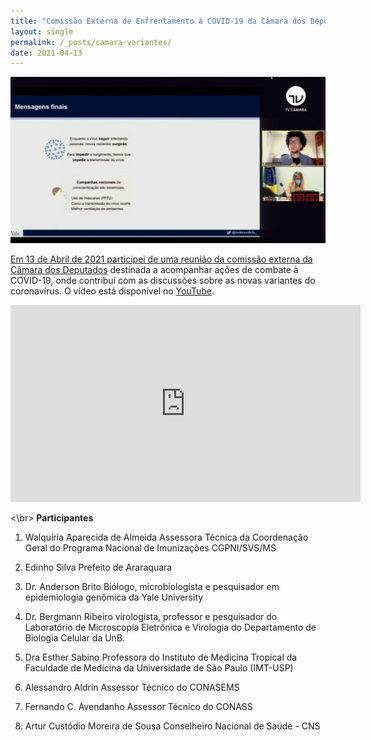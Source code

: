 ```yaml
---
title: "Comissão Externa de Enfrentamento à COVID-19 da Câmara dos Deputados - Novas variantes do coronavírus"
layout: single
permalink: /_posts/camara-variantes/
date: 2021-04-13
---
```


<a href="https://andersonbrito.github.io/_posts/camara-variantes/"><img src="/assets/images/cover-camara.png" width="700">

Em 13 de Abril de 2021 participei de uma reunião da comissão externa da [Câmara dos Deputados](https://edemocracia.camara.leg.br/audiencias/sala/1786) destinada a acompanhar ações de combate à COVID-19, onde contribuí com as discussões sobre as novas variantes do coronavírus. O vídeo está disponível no [YouTube](https://www.youtube.com/watch?v=NId0QtWgrLA&t=294s).

<iframe width="560" height="315" src="https://www.youtube.com/embed/NId0QtWgrLA?start=294" title="YouTube video player" frameborder="0" allow="accelerometer; autoplay; clipboard-write; encrypted-media; gyroscope; picture-in-picture" allowfullscreen></iframe>


<\br>
**Participantes**

1) Walquíria Aparecida de Almeida
Assessora Técnica da Coordenação Geral do Programa Nacional de Imunizações CGPNI/SVS/MS

2) Edinho Silva
Prefeito de Araraquara

3) Dr. Anderson Brito
Biólogo, microbiologista e pesquisador em epidemiologia genômica da Yale University

4) Dr. Bergmann Ribeiro
virologista, professor e pesquisador do Laboratório de Microscopia Eletrônica e Virologia do Departamento de Biologia Celular da UnB.

5) Dra Esther Sabino
Professora do Instituto de Medicina Tropical da Faculdade de Medicina da Universidade de São Paulo (IMT-USP)

6) Alessandro Aldrin
Assessor Técnico do CONASEMS

7) Fernando C. Avendanho
Assessor Técnico do CONASS

8) Artur Custódio Moreira de Sousa
Conselheiro Nacional de Saúde - CNS

